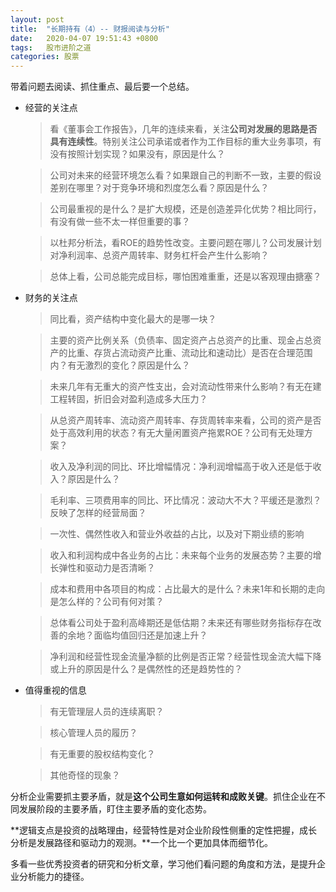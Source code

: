 ```yaml
---
layout: post
title:  "长期持有（4）-- 财报阅读与分析"
date:   2020-04-07 19:51:43 +0800
tags:   股市进阶之道
categories: 股票
---
```


带着问题去阅读、抓住重点、最后要一个总结。

+ 经营的关注点

  > 看《董事会工作报告》，几年的连续来看，关注**公司对发展的思路是否具有连续性**。特别关注公司承诺或者作为工作目标的重大业务事项，有没有按照计划实现？如果没有，原因是什么？
  
  > 公司对未来的经营环境怎么看？如果跟自己的判断不一致，主要的假设差别在哪里？对于竞争环境和烈度怎么看？原因是什么？

  > 公司最重视的是什么？是扩大规模，还是创造差异化优势？相比同行，有没有做一些不太一样但重要的事？

  > 以杜邦分析法，看ROE的趋势性改变。主要问题在哪儿？公司发展计划对净利润率、总资产周转率、财务杠杆会产生什么影响？

  > 总体上看，公司总能完成目标，哪怕困难重重，还是以客观理由搪塞？
  
+ 财务的关注点

  > 同比看，资产结构中变化最大的是哪一块？

  > 主要的资产比例关系（负债率、固定资产占总资产的比重、现金占总资产的比重、存货占流动资产比重、流动比和速动比）是否在合理范围内？有无激烈的变化？原因是什么？

  > 未来几年有无重大的资产性支出，会对流动性带来什么影响？有无在建工程转固，折旧会对盈利造成多大压力？

  > 从总资产周转率、流动资产周转率、存货周转率来看，公司的资产是否处于高效利用的状态？有无大量闲置资产拖累ROE？公司有无处理方案？

  > 收入及净利润的同比、环比增幅情况：净利润增幅高于收入还是低于收入？原因是什么？

  > 毛利率、三项费用率的同比、环比情况：波动大不大？平缓还是激烈？反映了怎样的经营局面？

  > 一次性、偶然性收入和营业外收益的占比，以及对下期业绩的影响

  > 收入和利润构成中各业务的占比：未来每个业务的发展态势？主要的增长弹性和驱动力是否清晰？

  > 成本和费用中各项目的构成：占比最大的是什么？未来1年和长期的走向是怎么样的？公司有何对策？

  > 总体看公司处于盈利高峰期还是低估期？未来还有哪些财务指标存在改善的余地？面临均值回归还是加速上升？

  > 净利润和经营性现金流量净额的比例是否正常？经营性现金流大幅下降或上升的原因是什么？是偶然性的还是趋势性的？
  
+ 值得重视的信息

  > 有无管理层人员的连续离职？

  > 核心管理人员的履历？

  > 有无重要的股权结构变化？

  > 其他奇怪的现象？

分析企业需要抓主要矛盾，就是**这个公司生意如何运转和成败关键**。抓住企业在不同发展阶段的主要矛盾，盯住主要矛盾的变化态势。

**逻辑支点是投资的战略理由，经营特性是对企业阶段性侧重的定性把握，成长分析是发展路径和驱动力的观测。**一个比一个更加具体而细节化。

多看一些优秀投资者的研究和分析文章，学习他们看问题的角度和方法，是提升企业分析能力的捷径。